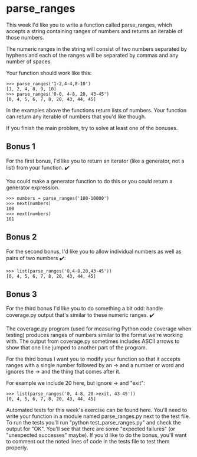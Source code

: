 # parse_ranges

This week I'd like you to write a function called parse_ranges, which accepts a string containing ranges of numbers and returns an iterable of those numbers.

The numeric ranges in the string will consist of two numbers separated by hyphens and each of the ranges will be separated by commas and any number of spaces.

Your function should work like this:

```
>>> parse_ranges('1-2,4-4,8-10')
[1, 2, 4, 8, 9, 10]
>>> parse_ranges('0-0, 4-8, 20, 43-45')
[0, 4, 5, 6, 7, 8, 20, 43, 44, 45]
```

In the examples above the functions return lists of numbers. Your function can return any iterable of numbers that you'd like though.

If you finish the main problem, try to solve at least one of the bonuses.

## Bonus 1
For the first bonus, I'd like you to return an iterator (like a generator, not a list) from your function. ✔️

You could make a generator function to do this or you could return a generator expression.

```
>>> numbers = parse_ranges('100-10000')
>>> next(numbers)
100
>>> next(numbers)
101
```

## Bonus 2
For the second bonus, I'd like you to allow individual numbers as well as pairs of two numbers ✔️:

```
>>> list(parse_ranges('0,4-8,20,43-45'))
[0, 4, 5, 6, 7, 8, 20, 43, 44, 45]
```

## Bonus 3
For the third bonus I'd like you to do something a bit odd: handle coverage.py output
 that's similar to these numeric ranges. ✔️

The coverage.py program (used for measuring Python code coverage when testing) 
produces ranges of numbers similar to the format we're working with. The output from 
coverage.py sometimes includes ASCII arrows to show that one line jumped to another 
part of the program.

For the third bonus I want you to modify your function so that it accepts ranges with
 a single number followed by an -> and a number or word and ignores the -> and the 
 thing that comes after it.

For example we include 20 here, but ignore -> and "exit":

```
>>> list(parse_ranges('0, 4-8, 20->exit, 43-45'))
[0, 4, 5, 6, 7, 8, 20, 43, 44, 45]
```

Automated tests for this week's exercise can be found here. You'll need to write 
your function in a module named parse_ranges.py next to the test file. To run the
 tests you'll run "python test_parse_ranges.py" and check the output for "OK". You'll
  see that there are some "expected failures" (or "unexpected successes" maybe). If
   you'd like to do the bonus, you'll want to comment out the noted lines of code in
    the tests file to test them properly.